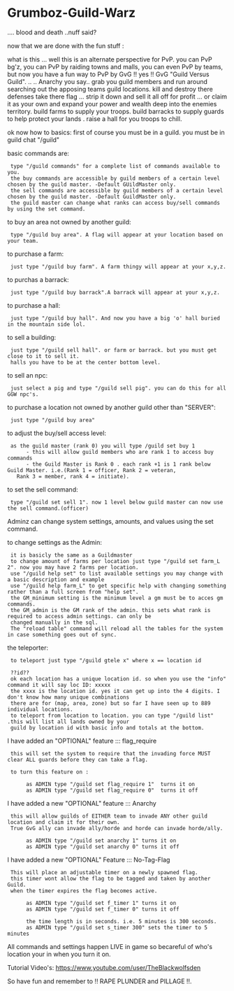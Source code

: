 Grumboz-Guild-Warz
==================

.... blood and death ..nuff said?

now that we are done with the fun stuff :

what is this ... well this is an alternate perspective for PvP. you can PvP bg'z, you can PvP by raiding towns and malls, you can even PvP by teams, but now you have a fun way to PvP by GvG !! yes !! GvG "Guild Versus Guild". ..
.. Anarchy you say.. grab you guild members and run around searching out the apposing teams guild locations. kill and destroy there defenses take there flag ... strip it down and sell it all off for profit ... or claim it as your own and expand your power and wealth deep into the enemies territory. build farms to supply your troops. build barracks to supply guards to help protect your lands . raise a hall for you troops to chill.

ok now how to basics:
     first of course you must be in a guild.
     you must be in guild chat "/guild"

basic commands are:

     type "/guild commands" for a complete list of commands available to you.
     the buy commands are accessible by guild members of a certain level chosen by the guild master. -Default GUildMaster only.
     the sell commands are accessible by guild members of a certain level chosen by the guild master. -Default GuildMaster only.
     the guild master can change what ranks can access buy/sell commands by using the set command.

to buy an area not owned by another guild:

     type "/guild buy area". A flag will appear at your location based on your team.
     
to purchase a farm:

     just type "/guild buy farm". A farm thingy will appear at your x,y,z.

to purchas a barrack:

     just type "/guild buy barrack".A barrack will appear at your x,y,z.

to purchase a hall:

     just type "/guild buy hall". And now you have a big 'o' hall buried in the mountain side lol.

to sell a building:
     
     just type "/guild sell hall". or farm or barrack. but you must get close to it to sell it.
     halls you have to be at the center bottom level.

to sell an npc:
     
     just select a pig and type "/guild sell pig". you can do this for all GGW npc's.
     
to purchase a location not owned by another guild other than "SERVER":

     just type "/guild buy area"

to adjust the buy/sell access level:

     as the guild master (rank 0) you will type /guild set buy 1
          - this will allow guild members who are rank 1 to access buy commands
          - the Guild Master is Rank 0 . each rank +1 is 1 rank below Guild Master. i.e.(Rank 1 = officer, Rank 2 = veteran,
       Rank 3 = member, rank 4 = initiate).
       
to set the sell command:

     type "/guild set sell 1". now 1 level below guild master can now use the sell command.(officer)

Adminz can change system settings, amounts, and values using the set command.

to change settings as the Admin:

     it is basicly the same as a Guildmaster
     to change amount of farms per location just type "/guild set farm_L 2". now you may have 2 farms per location.
     use "/guild help set" to list available settings you may change with a basic description and example
     use "/guild help farm_L" to get specific help with changing something rather than a full screen from "help set".
     the GM_minimum setting is the minimum level a gm must be to acces gm commands.
     the GM_admin is the GM rank of the admin. this sets what rank is required to access admin settings. can only be
     changed manually in the sql.
     The "reload table" command will reload all the tables for the system in case something goes out of sync.

the teleporter:

     to teleport just type "/guild gtele x" where x == location id
     
     ??id??
     ok each location has a unique location id. so when you use the "info" command it will say loc ID: xxxxx
     the xxxx is the location id. yes it can get up into the 4 digits. I don't know how many unique combinations
     there are for (map, area, zone) but so far I have seen up to 889 individual locations.
     to teleport from location to location. you can type "/guild list" .this will list all lands owned by your 
     guild by location id with basic info and totals at the bottom.

I have added an "OPTIONAL" feature ::: flag_require

     this will set the system to require that the invading force MUST clear ALL guards before they can take a flag.

     to turn this feature on :

          as ADMIN type "/guild set flag_require 1"  turns it on
          as ADMIN type "/guild set flag_require 0"  turns it off

I have added a new "OPTIONAL" feature ::: Anarchy

     this will allow guilds of EITHER team to invade ANY other guild location and claim it for their own.
     True GvG ally can invade ally/horde and horde can invade horde/ally.

          as ADMIN type "/guild set anarchy 1" turns it on
          as ADMIN type "/guild set anarchy 0" turns it off

I have added a new "OPTIONAL" Feature ::: No-Tag-Flag

     This will place an adjustable timer on a newly spawned flag.
     this timer wont allow the flag to be tagged and taken by another Guild.
     when the timer expires the flag becomes active.
          
          as ADMIN type "/guild set f_timer 1" turns it on
          as ADMIN type "/guild set f_timer 0" turns it off
     
          the time length is in seconds. i.e. 5 minutes is 300 seconds.
          as ADMIN type "/guild set s_timer 300" sets the timer to 5 minutes
          
All commands and settings happen LIVE in game so becareful of who's location your in when you turn it on.

Tutorial Video's: https://www.youtube.com/user/TheBlackwolfsden

So have fun and remember to !! RAPE PLUNDER and PILLAGE !!.
